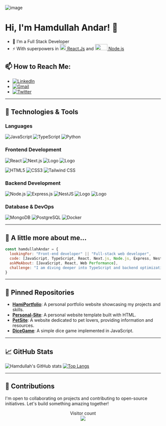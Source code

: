 ![image](https://user-images.githubusercontent.com/73453971/230668857-cab8e27e-1e5e-4f9d-b256-c76b7ef314b2.png)

# Hi, I'm Hamdullah Andar! 👋

- 🔭 I’m a Full Stack Developer
- ⚡ With superpowers in [<img src="https://upload.wikimedia.org/wikipedia/commons/thumb/a/a7/React-icon.svg/512px-React-icon.svg.png?20220125121207" width="20" height="auto" /> React.Js](https://reactjs.org/) and [<img src="https://nodejs.org/static/images/logo.svg" width="40" height="20" /> Node.js](https://nodejs.org/)

## 📫 How to Reach Me:

- <a href='https://www.linkedin.com/in/hamdullah-andar-98b35894/' target="_blank"><img alt='LinkedIn' src='https://img.shields.io/badge/Hamdullah_Andar-100000?style=flat&logo=LinkedIn&logoColor=white&labelColor=0099FF&color=0099FF'/></a>
- <a href='mailto:hamdullahandar786@gmail.com' target="_blank"><img alt='Gmail' src='https://img.shields.io/badge/Hamdullah_Andar-100000?style=flat&logo=Gmail&logoColor=FFFFFF&labelColor=FF2C10&color=FF2C10'/></a>
- <a href='https://twitter.com/HamdullahAndar' target="_blank"><img alt='Twitter' src='https://img.shields.io/badge/Hamdullah_Andar-100000?style=flat&logo=Twitter&logoColor=FFFFFF&labelColor=0DE3FF&color=0DE3FF'/></a>

---

## 🔧 Technologies & Tools

### Languages
![JavaScript](https://icongr.am/devicon/javascript-original.svg?size=50&color=currentColor)
![TypeScript](https://icongr.am/devicon/typescript-original.svg?size=50&color=currentColor)
![Python](https://icongr.am/devicon/python-original.svg?size=50&color=currentColor)

### Frontend Development
![React](https://icongr.am/devicon/react-original.svg?size=50&color=currentColor)
![Next.js](https://icongr.am/devicon/nextjs-original.svg?size=50&color=currentColor)
![Logo](https://raw.githubusercontent.com/your-username/your-repo/main/logo.png)
![Logo](https://raw.githubusercontent.com/your-username/your-repo/main/assets/logo.png)



![HTML5](https://icongr.am/devicon/html5-original.svg?size=50&color=currentColor)
![CSS3](https://icongr.am/devicon/css3-original.svg?size=50&color=currentColor)
![Tailwind CSS](https://www.vectorlogo.zone/logos/tailwindcss/tailwindcss-ar21.svg)

### Backend Development
![Node.js](https://icongr.am/devicon/nodejs-original.svg?size=50&color=currentColor)
![Express.js](https://icongr.am/devicon/express-original.svg?size=50&color=currentColor)
![NestJS](https://icongr.am/devicon/nestjs-original.svg?size=50&color=currentColor)
![Logo](https://raw.githubusercontent.com/your-username/your-repo/main/logo.png)
![Logo](https://raw.githubusercontent.com/your-username/your-repo/main/assets/logo.png)



### Database & DevOps
![MongoDB](https://icongr.am/devicon/mongodb-original.svg?size=50&color=currentColor)
![PostgreSQL](https://icongr.am/devicon/postgresql-original.svg?size=50&color=currentColor)
![Docker](https://icongr.am/devicon/docker-original.svg?size=50&color=currentColor)

---

## 🚀 A little more about me...

```javascript
const hamdullahAndar = {
  lookingFor: "Front-end developer" || "Full-stack web developer",
  code: [JavaScript, TypeScript, React, Next.js, Node.js, Express, NestJS, HTML/CSS, Tailwind CSS],
  askMeAbout: [JavaScript, React, Web Performance],
  challenge: "I am diving deeper into TypeScript and backend optimizations",
}
```

---

## 📌 Pinned Repositories

- [**HamiPortfolio**](https://github.com/Hamdullah-Andar/HamiPortfolio): A personal portfolio website showcasing my projects and skills.
- [**Personal-Site**](https://github.com/Hamdullah-Andar/Personal-Site): A personal website template built with HTML.
- [**PetSite**](https://github.com/Hamdullah-Andar/PetSite): A website dedicated to pet lovers, providing information and resources.
- [**DiceGame**](https://github.com/Hamdullah-Andar/DiceGame): A simple dice game implemented in JavaScript.

---

## 📈 GitHub Stats

![Hamdullah's GitHub stats](https://github-readme-stats.vercel.app/api?username=Hamdullah-Andar&show_icons=true&theme=onedark)
[![Top Langs](https://github-readme-stats.vercel.app/api/top-langs/?username=Hamdullah-Andar&layout=compact)](https://github.com/anuraghazra/github-readme-stats)

---

## 🤝 Contributions

I'm open to collaborating on projects and contributing to open-source initiatives. Let's build something amazing together!

<p align="center">
  Visitor count<br>
  <img src="https://profile-counter.glitch.me/Hamdullah-Andar/count.svg" />
</p>

